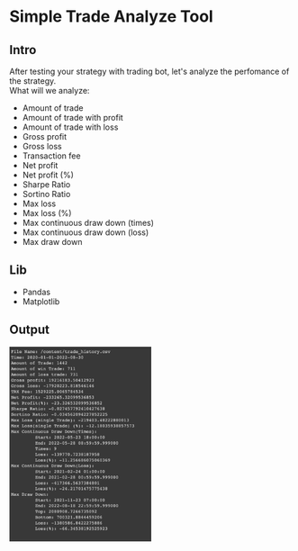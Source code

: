 # Simple Trade Analyze Tool
  
## Intro    
    
After testing your strategy with trading bot, let's analyze the perfomance of the strategy.   
What will we analyze:
 - Amount of trade
 - Amount of trade with profit
 - Amount of trade with loss
 - Gross profit
 - Gross loss
 - Transaction fee
 - Net profit
 - Net profit (%)
 - Sharpe Ratio
 - Sortino Ratio
 - Max loss
 - Max loss (%)
 - Max continuous draw down (times)
 - Max continuous draw down (loss)
 - Max draw down
 
 ## Lib
 - Pandas
 - Matplotlib
 
 
 ## Output
    
 <img src="https://github.com/WilliamYWY/Trade_analysis/blob/main/%E6%88%AA%E5%9C%96%202022-10-31%20%E4%B8%8B%E5%8D%883.18.53.png" width=50% height=50%>
